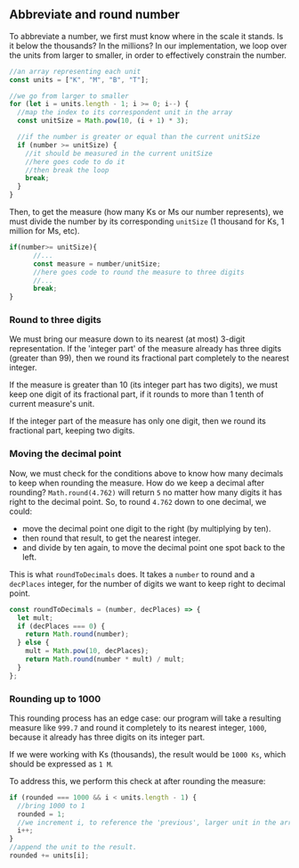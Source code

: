 ## Abbreviate and round number

To abbreviate a number, we first must know where in the scale it stands. Is it below the thousands? In the millions? In our implementation, we loop over the units from larger to smaller, in order to effectively constrain the number.

```javascript
//an array representing each unit
const units = ["K", "M", "B", "T"];

//we go from larger to smaller
for (let i = units.length - 1; i >= 0; i--) {
  //map the index to its correspondent unit in the array
  const unitSize = Math.pow(10, (i + 1) * 3);

  //if the number is greater or equal than the current unitSize
  if (number >= unitSize) {
    //it should be measured in the current unitSize
    //here goes code to do it
    //then break the loop
    break;
  }
}
```

Then, to get the measure (how many Ks or Ms our number represents), we must divide the number by its corresponding `unitSize` (1 thousand for Ks, 1 million for Ms, etc).

```javascript
if(number>= unitSize){
	  //...
      const measure = number/unitSize;
      //here goes code to round the measure to three digits
      //...
      break;
}
```

### Round to three digits

We must bring our measure down to its nearest (at most) 3-digit representation. If the 'integer part' of the measure already has three digits (greater than 99), then we round its fractional part completely to the nearest integer.

If the measure is greater than 10 (its integer part has two digits), we must keep one digit of its fractional part, if it rounds to more than 1 tenth of current measure's unit.

If the integer part of the measure has only one digit, then we round its fractional part, keeping two digits.

### Moving the decimal point

Now, we must check for the conditions above to know how many decimals to keep when rounding the measure. How do we keep a decimal after rounding? `Math.round(4.762)` will return `5` no matter how many digits it has right to the decimal point. So, to round `4.762` down to one decimal, we could:

- move the decimal point one digit to the right (by multiplying by ten).
- then round that result, to get the nearest integer.
- and divide by ten again, to move the decimal point one spot back to the left.

This is what `roundToDecimals` does. It takes a `number` to round and a `decPlaces` integer, for the number of digits we want to keep right to decimal point.

```javascript
const roundToDecimals = (number, decPlaces) => {
  let mult;
  if (decPlaces === 0) {
    return Math.round(number);
  } else {
    mult = Math.pow(10, decPlaces);
    return Math.round(number * mult) / mult;
  }
};
```

### Rounding up to 1000

This rounding process has an edge case: our program will take a resulting measure like `999.7` and round it completely to its nearest integer, `1000`, because it already has three digits on its integer part.

If we were working with Ks (thousands), the result would be `1000 Ks`, which should be expressed as `1 M`.

To address this, we perform this check at after rounding the measure:

```javascript
if (rounded === 1000 && i < units.length - 1) {
  //bring 1000 to 1
  rounded = 1;
  //we increment i, to reference the 'previous', larger unit in the array
  i++;
}
//append the unit to the result.
rounded += units[i];
```
